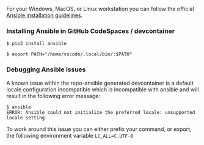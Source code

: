 For your Windows, MacOS, or Linux workstation you can follow the official [Ansible installation guidelines](https://docs.ansible.com/ansible/latest/installation_guide/index.html).

### Installing Ansible in GitHub CodeSpaces / devcontainer


```shell
$ pip3 install ansible

$ export PATH="/home/vscode/.local/bin/:$PATH"
```

### Debugging Ansible issues

A known issue within the repo-ansible generated devcontainer is a default locale configuration incompatible which is
incompatible with ansible and will result in the following error message:

```shell
$ ansible
ERROR: Ansible could not initialize the preferred locale: unsupported locale setting
```

To work around this issue you can either prefix your command, or export, the following environment variable
`LC_ALL=C.UTF-8`
